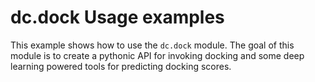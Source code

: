 # dc.dock Usage examples

This example shows how to use the `dc.dock` module. The goal of
this module is to create a pythonic API for invoking docking and
some deep learning powered tools for predicting docking scores.
